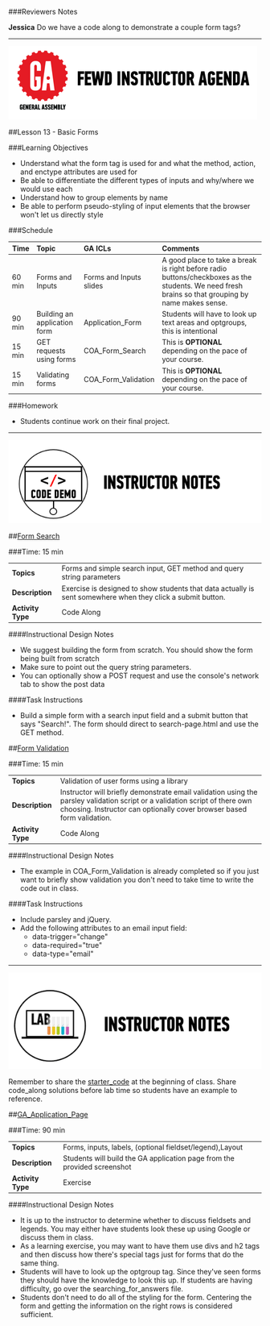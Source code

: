 ###Reviewers Notes

__Jessica__ Do we have a code along to demonstrate a couple form tags?

---


![GeneralAssemb.ly](../../assets/ICL_icons/instr_agenda.png)


##Lesson 13 - Basic Forms


###Learning Objectives

*	Understand what the form tag is used for and what the method, action, and enctype attributes are used for
*	Be able to differentiate the different types of inputs and why/where we would use each
*	Understand how to group elements by name
*	Be able to perform pseudo-styling of input elements that the browser won't let us directly style	


###Schedule


| Time        | Topic| GA ICLs| Comments |
| ------------- |:-------------|:-------------------|:----------------|
| 60 min | Forms and Inputs | Forms and Inputs slides | A good place to take a break is right before radio buttons/checkboxes as the students. We need fresh brains so that grouping by name makes sense. |
| 90 min | Building an application form| Application_Form | Students will have to look up text areas and optgroups, this is intentional |
| 15 min | GET requests using forms | COA_Form_Search | This is __OPTIONAL__ depending on the pace of your course. |
| 15 min | Validating forms | COA_Form_Validation | This is __OPTIONAL__ depending on the pace of your course. |


###Homework

*	Students continue work on their final project.

---

![Code Demo](../../assets/ICL_icons/instr_code_demo.png)

##[Form Search](solution/COA_Form_Search)

###Time: 15 min


| | |
| ------------- |:-------------|
| __Topics__ |Forms and simple search input, GET method and query string parameters | 
| __Description__|Exercise is designed to show students that data actually is sent somewhere when they click a submit button.|    
| __Activity Type__ | Code Along|

####Instructional Design Notes

*	We suggest building the form from scratch. You should show the form being built from scratch
*	Make sure to point out the query string parameters. 
*	You can optionally show a POST request and use the console's network tab to show the post data

####Task Instructions
*	Build a simple form with a search input field and a submit button that says "Search!". The form should direct to search-page.html and use the GET method.



##[Form Validation](solution/COA_Form_Validation)

###Time: 15 min

| | |
| ------------- |:-------------|
| __Topics__ |Validation of user forms using a library| 
| __Description__|Instructor will briefly demonstrate email validation using the parsley validation script or a validation script of there own choosing. Instructor can optionally cover browser based form validation. |    
| __Activity Type__ | Code Along|


####Instructional Design Notes

*	The example in COA_Form_Validation is already completed so if you just want to briefly show validation you don't need to take time to write the code out in class. 

####Task Instructions

*	Include parsley and jQuery.
*	Add the following attributes to an email input field:
	*	data-trigger="change"
	*	data-required="true" 
	*	data-type="email"
	
---

![Exercise - Instructor](../../assets/ICL_icons/instr_lab.png)

Remember to share the [starter_code](starter_code/) at the beginning of class. Share code_along solutions before lab time so students have an example to reference. 

##[GA_Application_Page](solution/Ex_Application_Form)

###Time: 90 min

| | |
| ------------- |:-------------|
| __Topics__ |Forms, inputs, labels, (optional fieldset/legend),Layout | 
| __Description__|Students will build the GA application page from the provided screenshot |    
| __Activity Type__ | Exercise |


####Instructional Design Notes

*	It is up to the instructor to determine whether to discuss fieldsets and legends. You may either have students look these up using Google or discuss them in class. 
*	As a learning exercise, you may want to have them use divs and h2 tags and then discuss how there's special tags just for forms that do the same thing.
*	Students will have to look up the optgroup tag. Since they've seen forms they should have the knowledge to look this up. If students are having difficulty, go over the searching_for_answers file. 
*	Students don't need to do all of the styling for the form. Centering the form and getting the information on the right rows is considered sufficient.
